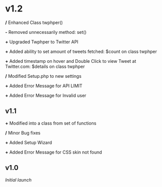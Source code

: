 # v1.2 #
**/** Enhanced Class twphper()

**-** Removed unnecessarily method: set()

**+** Upgraded Twphper to Twitter API

**+** Added ability to set amount of tweets fetched: $count on class twphper

**+** Added timestamp on hover and Double Click to view Tweet at Twitter.com: $details on class twphper

**/** Modified Setup.php to new settings

**+** Added Error Message for API LIMIT

**+** Added Error Message for Invalid user


## v1.1 ##
**+** Modified into a class from set of functions

**/** Minor Bug fixes

**+** Added Setup Wizard

**+** Added Error Message for CSS skin not found

## v1.0 ##
_Initial launch_
